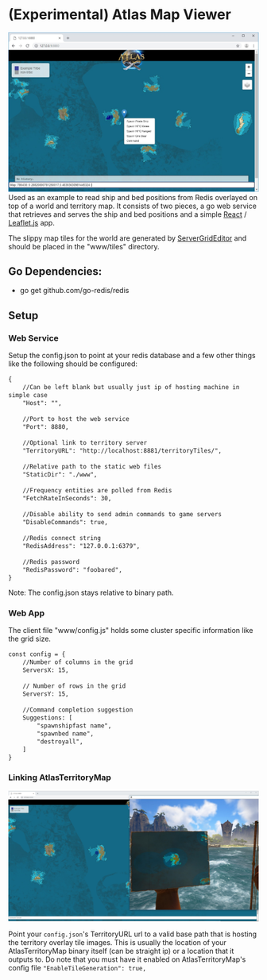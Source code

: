 # (Experimental) Atlas Map Viewer
![Alt text](Example1.jpg?raw=true "Exmaple1")
Used as an example to read ship and bed positions from Redis overlayed on top of a world and territory map.  It consists of two pieces, a go web service that retrieves and serves the ship and bed positions and a simple [React](https://reactjs.org/) / [Leaflet.js](https://leafletjs.com/) app.

The slippy map tiles for the world are generated by [ServerGridEditor](https://github.com/GrapeshotGames/ServerGridEditor) and should be placed in the "www/tiles" directory.

## Go Dependencies:
* go get github.com/go-redis/redis

## Setup
### Web Service
Setup the config.json to point at your redis database and a few other things like the following should be configured:
```
{
    //Can be left blank but usually just ip of hosting machine in simple case 
    "Host": "",
	
    //Port to host the web service
    "Port": 8880,
	
    //Optional link to territory server
    "TerritoryURL": "http://localhost:8881/territoryTiles/",
	
    //Relative path to the static web files
    "StaticDir": "./www",
	
    //Frequency entities are polled from Redis
    "FetchRateInSeconds": 30,
	
    //Disable ability to send admin commands to game servers
    "DisableCommands": true,
	
    //Redis connect string
    "RedisAddress": "127.0.0.1:6379",
	
    //Redis password 
    "RedisPassword": "foobared",
}
```
Note: The config.json stays relative to binary path.

### Web App
The client file "www/config.js" holds some cluster specific information like the grid size.
```
const config = {
    //Number of columns in the grid
    ServersX: 15,
	
    // Number of rows in the grid
    ServersY: 15,
	
    //Command completion suggestion
    Suggestions: [
        "spawnshipfast name",
        "spawnbed name",
        "destroyall",
    ]
}
```

### Linking AtlasTerritoryMap
![Alt text](Example2.jpg?raw=true "Exmaple2")

Point your `config.json`'s TerritoryURL url to a valid base path that is hosting the territory overlay tile images. This is usually the location of your AtlasTerritoryMap binary itself (can be straight ip) or a location that it outputs to. Do note that you must have it enabled on AtlasTerritoryMap's config file `"EnableTileGeneration": true,`



